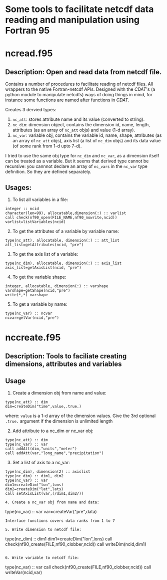 # Some tools to facilitate netcdf data reading and manipulation using Fortran 95

# ncread.f95

## Description: Open and read data from netcdf file.

Contains a number of procedures to facilitate reading of
netcdf files. All wrappers to the native Fortran-netcdf APIs.
Designed with the *CDAT*'s (a python module to manipulate netcdfs)
ways of doing things in mind, for instance some functions are
named after functions in *CDAT*.

Creates 3 dervied types:

1. `nc_att`: stores attribute name and its value (converted to string).
2. `nc_dim`: dimension object, contains the dimension id, name, length,
         attributes (as an array of `nc_att` objs) and value (1-d array).
3. `nc_var`: variable obj, contains the variable id, name, shape, attributes
         (as an array of `nc_att` objs), axis list (a list of `nc_dim` objs)
         and its data value (of some rank from 1-d upto 7-d).

I tried to use the same obj type for `nc_dim` and `nc_var`, as a dimension itself
can be treated as a variable. But it seems that derived type cannot be recursive:
you cannnot declare an array of `nc_vars` in the `nc_var` type definition. So
they are defined separately.

## Usages:

1. To list all variables in a file:
 ```
 integer :: ncid
 character(len=99), allocatable,dimension(:) :: varlist
 call check(nf90_open(FILE_NAME,nf90_nowrite,ncid))
 varlist=listVariables(ncid)
 ```
 
2. To get the attributes of a variable by variable name:
 ```
 type(nc_att), allocatable, dimension(:) :: att_list
 att_list=getAttributes(ncid, "pre")
 ```
 
3. To get the axis list of a variable:
 ```
 type(nc_dim), allocatable, dimension(:) :: axis_list
 axis_list=getAxisList(ncid, "pre")
 ```
 
4. To get the variable shape:
 ```
 integer, allocatable, dimension(:) :: varshape
 varshape=getShape(ncid,"pre")
 write(*,*) varshape
 ```
 
5. To get a variable by name:
 ```
 type(nc_var) :: ncvar
 ncvar=getVar(ncid,"pre")
 ```


# nccreate.f95


## Description: Tools to faciliate creating dimensions, attributes and variables
            
## Usage

1. Create a dimension obj from name and value:
```
type(nc_att) :: dim
dim=createDim("time",value,.true.)
```
where: `value` is a 1-d array of the dimension values.
Give the 3rd optional `.true.` argument if the dimension is unlimited length

2. Add attribute to a nc_dim or nc_var obj:
```
type(nc_att) :: dim
type(nc_var) :: var
call addAtt(dim,"units","meter")
call addAtt(var,"long_name","precipitation")
```

3. Set a list of axis to a nc_var:
```
type(nc_dim), dimension(2) :: axislist
type(nc_dim) :: dim1, dim2
type(nc_var) :: var
dim1=createDim("lon",lons)
dim2=createDim("lat",lats)
call setAxisList(var,(/dim1,dim2/))

4. Create a nc_var obj from name and data:
```
type(nc_var) :: var
var=createVar("pre",data)
```
Interface functions covers data ranks from 1 to 7 

5. Write dimension to netcdf file:
```
type(nc_dim) :: dim1
dim1=createDim("lon",lons)
call check(nf90_create(FILE,nf90_clobber,ncid))
call writeDim(ncid,dim1)
```

6. Write variable to netcdf file:
```
type(nc_var) :: var
call check(nf90_create(FILE,nf90_clobber,ncid))
call writeVar(ncid,var)
```
